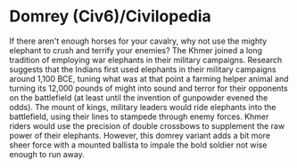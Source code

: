 # Domrey (Civ6)/Civilopedia

If there aren't enough horses for your cavalry, why not use the mighty elephant to crush and terrify your enemies?
The Khmer joined a long tradition of employing war elephants in their military campaigns. Research suggests that the Indians first used elephants in their military campaigns around 1,100 BCE, tuning what was at that point a farming helper animal and turning its 12,000 pounds of might into sound and terror for their opponents on the battlefield (at least until the invention of gunpowder evened the odds).
The mount of kings, military leaders would ride elephants into the battlefield, using their lines to stampede through enemy forces.
Khmer riders would use the precision of double crossbows to supplement the raw power of their elephants. However, this domrey variant adds a bit more sheer force with a mounted ballista to impale the bold soldier not wise enough to run away.